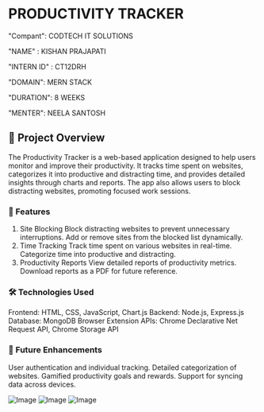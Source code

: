# PRODUCTIVITY TRACKER

"Compant": CODTECH IT SOLUTIONS

"NAME" : KISHAN PRAJAPATI

"INTERN ID" : CT12DRH

"DOMAIN": MERN STACK

"DURATION": 8 WEEKS

"MENTER": NEELA SANTOSH


## 🚀 Project Overview
The Productivity Tracker is a web-based application designed to help users monitor and improve their productivity. It tracks time spent on websites, categorizes it into productive and distracting time, and provides detailed insights through charts and reports. The app also allows users to block distracting websites, promoting focused work sessions.

### 🌟 Features
1. Site Blocking
Block distracting websites to prevent unnecessary interruptions.
Add or remove sites from the blocked list dynamically.
2. Time Tracking
Track time spent on various websites in real-time.
Categorize time into productive and distracting.
3. Productivity Reports
View detailed reports of productivity metrics.
Download reports as a PDF for future reference.

### 🛠️ Technologies Used
Frontend: HTML, CSS, JavaScript, Chart.js
Backend: Node.js, Express.js
Database: MongoDB
Browser Extension APIs: Chrome Declarative Net Request API, Chrome Storage API


### 🚀 Future Enhancements
User authentication and individual tracking.
Detailed categorization of websites.
Gamified productivity goals and rewards.
Support for syncing data across devices.

![Image](https://github.com/user-attachments/assets/5d84b56a-1ad4-4dec-946e-dcf1ec4638a4)
![Image](https://github.com/user-attachments/assets/a8302d07-71b1-44bc-956b-d831c7dcb409)
![Image](https://github.com/user-attachments/assets/59d27e04-4b53-456d-a82c-8667f7854c0f)
